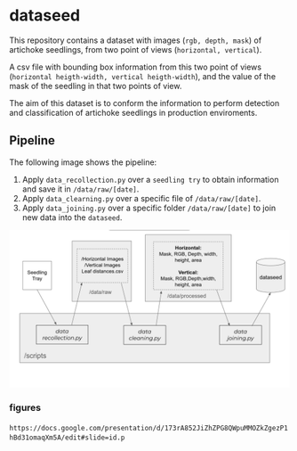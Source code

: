 # dataseed

This repository contains a dataset with images (`rgb, depth, mask`) of artichoke seedlings, from two point of views (`horizontal, vertical`). 

A csv file with bounding box information from this two point of views (`horizontal heigth-width, vertical heigth-width`), and the value of the mask of the seedling in that two points of view. 

The aim of this dataset is to conform the information to perform detection and classification of artichoke seedlings in production enviroments.


## Pipeline

The following image shows the pipeline:

1. Apply `data_recollection.py` over a `seedling try` to obtain information and save it in `/data/raw/[date]`.
2. Apply `data_clearning.py` over a specific file of `/data/raw/[date]`.
3. Apply `data_joining.py` over a specific folder `/data/raw/[date]` to join new data into the `dataseed`.

<img title="a title" alt="Alt text" src="./gallery/pipeline.png">


### figures
`https://docs.google.com/presentation/d/173rA852JiZhZPG8QWpuMMOZkZgezP1hBd31omaqXm5A/edit#slide=id.p`
